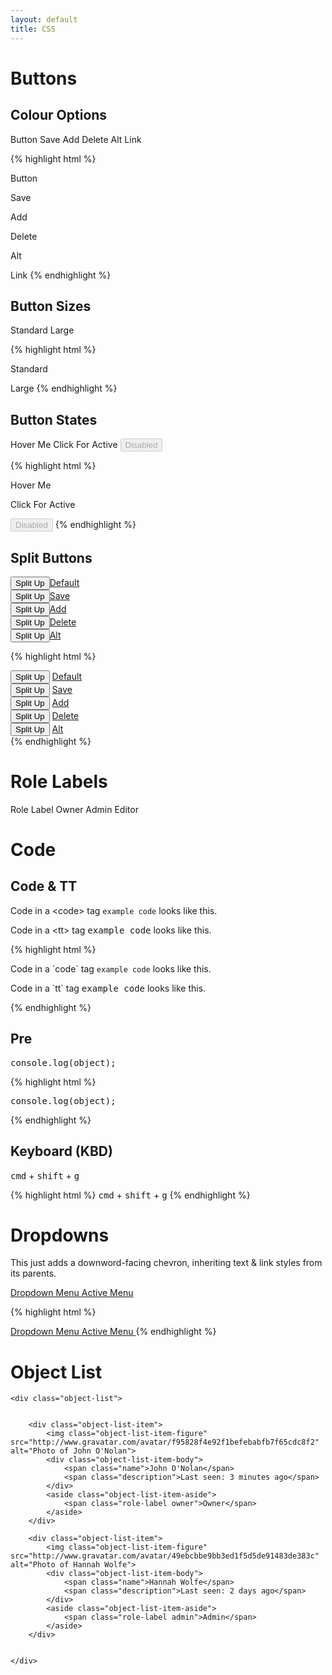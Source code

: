 ```yaml
---
layout: default
title: CSS
---
```


# Buttons

## Colour Options

<div class="gui-example">
<a class="button">Button</a>
<a class="button-save">Save</a>
<a class="button-add">Add</a>
<a class="button-delete">Delete</a>
<a class="button-alt">Alt</a>
<a class="button-link">Link</a>
</div>
 
{% highlight html %}
<!-- Standard button style -->
<a class="button">Button</a>

<!-- Save blue button -->
<a class="button-save">Save</a>

<!-- Add green button -->
<a class="button-add">Add</a>

<!-- Delete red button -->
<a class="button-delete">Delete</a>

<!-- Alternate dark grey button -->
<a class="button-alt">Alt</a>

<!-- Link transparent button -->
<a class="button-link">Link</a>
{% endhighlight %}



## Button Sizes

<div class="gui-example">
    <a class="button">Standard</a>
    <a class="button large">Large</a>
</div>

{% highlight html %}
<!-- Standard size -->
<a class="button">Standard</a>

<!-- Large size -->
<a class="button-large">Large</a>
{% endhighlight %}

## Button States

<div class="gui-example">
    <a class="button">Hover Me</a>
    <a class="button">Click For Active</a>
    <button class="button" disabled>Disabled</button>
</div>

{% highlight html %}
<!-- Hover state -->
<a class="button">Hover Me</a>

<!-- Active state -->
<a class="button">Click For Active</a>

<!-- Disabled state -->
<button class="button" disabled>Disabled</button>
{% endhighlight %}




## Split Buttons

<div class="gui-example">
    <section class="splitbutton"><button type="button" class="button">Split Up</button><a class="options" href="#"><span class="hidden">Default</span></a></section>
    <section class="splitbutton-save"><button type="button" class="button-save">Split Up</button><a class="options" href="#"><span class="hidden">Save</span></a></section>
    <section class="splitbutton-add"><button type="button" class="button-add">Split Up</button><a class="options" href="#"><span class="hidden">Add</span></a></section>
    <section class="splitbutton-delete"><button type="button" class="button-delete">Split Up</button><a class="options" href="#"><span class="hidden">Delete</span></a></section>
    <section class="splitbutton-alt"><button type="button" class="button-alt">Split Up</button><a class="options" href="#"><span class="hidden">Alt</span></a></section>
</div>

{% highlight html %}
<!--  -->
<section class="splitbutton">
    <button type="button" class="button">Split Up</button>
    <a class="options" href="#"><span class="hidden">Default</span></a>
</section>

<!--  -->
<section class="splitbutton-save">
    <button type="button" class="button-save">Split Up</button>
    <a class="options" href="#"><span class="hidden">Save</span></a>
</section>

<!--  -->
<section class="splitbutton-add">
    <button type="button" class="button-add">Split Up</button>
    <a class="options" href="#"><span class="hidden">Add</span></a>
</section>

<!--  -->
<section class="splitbutton-delete">
    <button type="button" class="button-delete">Split Up</button>
    <a class="options" href="#"><span class="hidden">Delete</span></a>
</section>

<!--  -->
<section class="splitbutton-alt">
    <button type="button" class="button-alt">Split Up</button>
    <a class="options" href="#"><span class="hidden">Alt</span></a>
</section>
{% endhighlight %}




# Role Labels

<span class="role-label">Role Label</span>
<span class="role-label owner">Owner</span>
<span class="role-label admin">Admin</span>
<span class="role-label editor">Editor</span>





# Code

## Code & TT

<div class="gui-example">
    <p>Code in a &lt;code&gt; tag <code>example code</code> looks like this.</p>
    <p>Code in a &lt;tt&gt; tag <tt>example code</tt> looks like this.</p>
</div>

{% highlight html %}
<p>Code in a `code` tag <code>example code</code> looks like this.</p>
<p>Code in a `tt` tag <tt>example code</tt> looks like this.</p>
{% endhighlight %}

## Pre

<div class="gui-example">
    <pre>console.log(object);</pre>
</div>

{% highlight html %}
<pre>console.log(object);</pre>
{% endhighlight %}

## Keyboard (KBD)

<div class="gui-example">
    <kbd>cmd</kbd> + <kbd>shift</kbd> + <kbd>g</kbd>
</div>

{% highlight html %}
<kbd>cmd</kbd> + <kbd>shift</kbd> + <kbd>g</kbd>
{% endhighlight %}


# Dropdowns

<p>This just adds a downword-facing chevron, inheriting text &amp; link styles from its parents.</p>

<div class="gui-example">
    <a href="#" class="dropdown">
        <span class="name">Dropdown Menu</span>
    </a>
    <a href="#" class="dropdown active">
        <span class="name">Active Menu</span>
    </a>
</div>

{% highlight html %}
<!-- Standard dropdown -->
<a href="#" class="dropdown">
    <span class="name">Dropdown Menu</span>
</a>

<!-- Active dropdown (just darker in colour) -->
<a href="#" class="dropdown active">
    <span class="name">Active Menu</span>
</a>
{% endhighlight %}




# Object List

<div class="gui-example">
    
    <div class="object-list">
        

        <div class="object-list-item">
            <img class="object-list-item-figure" src="http://www.gravatar.com/avatar/f95828f4e92f1befebabfb7f65cdc8f2" alt="Photo of John O'Nolan">
            <div class="object-list-item-body">
                <span class="name">John O'Nolan</span>
                <span class="description">Last seen: 3 minutes ago</span>
            </div>
            <aside class="object-list-item-aside">
                <span class="role-label owner">Owner</span>
            </aside>
        </div>

        <div class="object-list-item">
            <img class="object-list-item-figure" src="http://www.gravatar.com/avatar/49ebcbbe9bb3ed1f5d5de91483de383c" alt="Photo of Hannah Wolfe">
            <div class="object-list-item-body">
                <span class="name">Hannah Wolfe</span>
                <span class="description">Last seen: 2 days ago</span>
            </div>
            <aside class="object-list-item-aside">
                <span class="role-label admin">Admin</span>
            </aside>
        </div>


    </div>

</div>